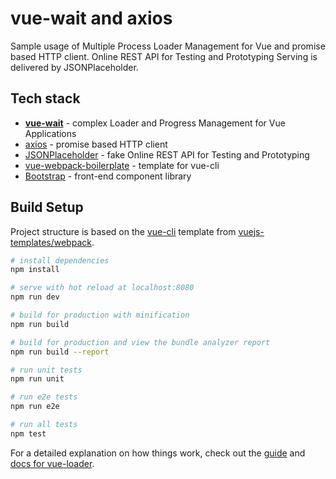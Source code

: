 # vue-wait and axios

Sample usage of Multiple Process Loader Management for Vue and promise based HTTP client. Online REST API for 
Testing and Prototyping Serving is delivered by JSONPlaceholder.

## Tech stack

 * **[vue-wait](https://github.com/f/vue-wait)** - complex Loader and Progress Management for Vue Applications
 * [axios](https://github.com/axios/axios) - promise based HTTP client
 * [JSONPlaceholder](https://jsonplaceholder.typicode.com/) - fake Online REST API for Testing and Prototyping
 * [vue-webpack-boilerplate](https://github.com/vuejs-templates/webpack) - template for vue-cli
 * [Bootstrap](https://getbootstrap.com/) - front-end component library

## Build Setup

Project structure is based on the [vue-cli](https://github.com/vuejs/vue-cli) template from 
[vuejs-templates/webpack](https://github.com/vuejs-templates/webpack).

``` bash
# install dependencies
npm install

# serve with hot reload at localhost:8080
npm run dev

# build for production with minification
npm run build

# build for production and view the bundle analyzer report
npm run build --report

# run unit tests
npm run unit

# run e2e tests
npm run e2e

# run all tests
npm test
```

For a detailed explanation on how things work, check out the [guide](http://vuejs-templates.github.io/webpack/) and [docs for vue-loader](http://vuejs.github.io/vue-loader).
